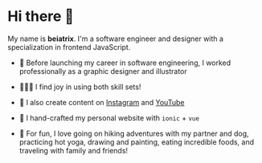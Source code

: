 # Hi there 👋

My name is **beiatrix**. I'm a software engineer and designer with a specialization in frontend JavaScript.

- 🎨 Before launching my career in software engineering, I worked professionally as a graphic designer and illustrator

- 👩🏻‍💻 I find joy in using both skill sets!

- 🌿 I also create content on [Instagram](https://www.instagram.com/beiatrix.art) and [YouTube](https://youtube.com/beiatrix)

- 🚀 I hand-crafted my personal website with `ionic` + `vue`

- 🌻 For fun, I love going on hiking adventures with my partner and dog, practicing hot yoga, drawing and painting, eating incredible foods, and traveling with family and friends!
